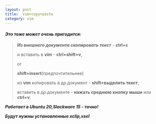```yaml
---
layout: post
title:  vim+copy+paste
category: vim
---
```


#### _Это тоже может очень пригодится:_

> **_Из внешнего документа скопировать текст_** - **ctrl+c**
> 
> и вставить в **_vim_** - **ctrl+shift+v**,
> 
> or 
>
> **shift+insert**(предпочтительнее)
> 
> из **_vim_** копировать в др.документ - **shift+выделить текст**,
> 
> вставить в др.документе - **нажать среднюю кнопку мыши** или **ctrl+v**.

**_Работает в Ubuntu 20,Slackware 15 - точно!_**

**_Будут нужны установленные xclip,xsel_**
